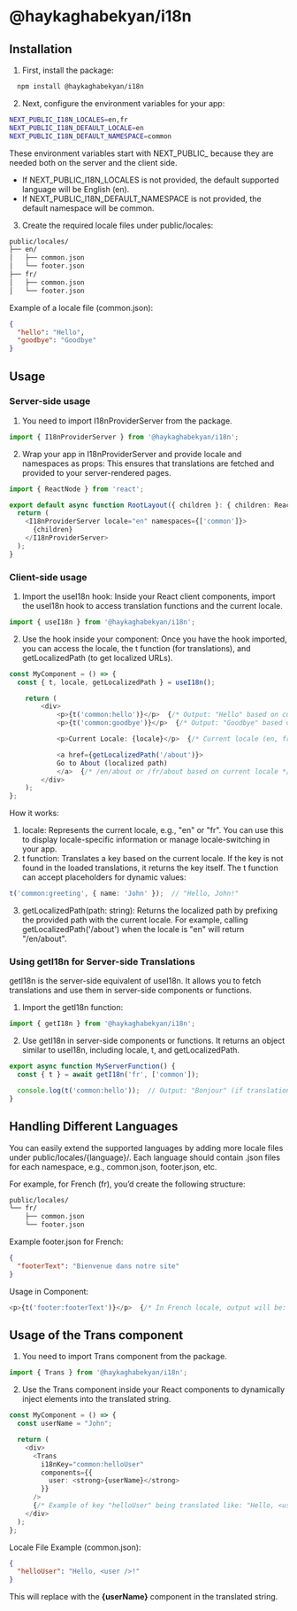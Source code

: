 # @haykaghabekyan/i18n

## **Installation**

1. First, install the package:

```bash
  npm install @haykaghabekyan/i18n
```

2.	Next, configure the environment variables for your app:

```bash
NEXT_PUBLIC_I18N_LOCALES=en,fr
NEXT_PUBLIC_I18N_DEFAULT_LOCALE=en
NEXT_PUBLIC_I18N_DEFAULT_NAMESPACE=common
```

These environment variables start with NEXT_PUBLIC_ because they are needed both on the server and the client side.
* If NEXT_PUBLIC_I18N_LOCALES is not provided, the default supported language will be English (en).
* If NEXT_PUBLIC_I18N_DEFAULT_NAMESPACE is not provided, the default namespace will be common.

3.	Create the required locale files under public/locales:

```bash
public/locales/
├── en/
│   ├── common.json
│   └── footer.json
├── fr/
│   ├── common.json
│   └── footer.json
```

Example of a locale file (common.json):

```json
{
  "hello": "Hello",
  "goodbye": "Goodbye"
}
```

## **Usage**

### **Server-side usage**

1. You need to import I18nProviderServer from the package.

```ts
import { I18nProviderServer } from '@haykaghabekyan/i18n';
```

2. Wrap your app in I18nProviderServer and provide locale and namespaces as props:
This ensures that translations are fetched and provided to your server-rendered pages.

```ts
import { ReactNode } from 'react';

export default async function RootLayout({ children }: { children: ReactNode }) {
  return (
    <I18nProviderServer locale="en" namespaces={['common']}>
      {children}
    </I18nProviderServer>
  );
}
```

###  **Client-side usage**

1.	Import the useI18n hook:
Inside your React client components, import the useI18n hook to access translation functions and the current locale.

```ts
import { useI18n } from '@haykaghabekyan/i18n';
```

2.	Use the hook inside your component:
Once you have the hook imported, you can access the locale, the t function (for translations), and getLocalizedPath (to get localized URLs).

```ts
const MyComponent = () => {
  const { t, locale, getLocalizedPath } = useI18n();

    return (
        <div>
            <p>{t('common:hello')}</p>  {/* Output: "Hello" based on current locale */}
            <p>{t('common:goodbye')}</p>  {/* Output: "Goodbye" based on current locale */}

            <p>Current Locale: {locale}</p>  {/* Current locale (en, fr, etc.) */}

            <a href={getLocalizedPath('/about')}>
            Go to About (localized path)
            </a>  {/* /en/about or /fr/about based on current locale */}
        </div>
    );
};
```

How it works:
1. locale: Represents the current locale, e.g., "en" or "fr". You can use this to display locale-specific information or manage locale-switching in your app.
2. t function: Translates a key based on the current locale. If the key is not found in the loaded translations, it returns the key itself. The t function can accept placeholders for dynamic values:

```ts
t('common:greeting', { name: 'John' });  // "Hello, John!"
```

3. getLocalizedPath(path: string): Returns the localized path by prefixing the provided path with the current locale. For example, calling getLocalizedPath('/about') when the locale is "en" will return "/en/about".

### **Using getI18n for Server-side Translations**

getI18n is the server-side equivalent of useI18n. It allows you to fetch translations and use them in server-side components or functions.

1. Import the getI18n function:

```ts
import { getI18n } from '@haykaghabekyan/i18n';
```

2. Use getI18n in server-side components or functions. It returns an object similar to useI18n, including locale, t, and getLocalizedPath.

```ts
export async function MyServerFunction() {
  const { t } = await getI18n('fr', ['common']);

  console.log(t('common:hello'));  // Output: "Bonjour" (if translation exists)
}
```

## **Handling Different Languages**

You can easily extend the supported languages by adding more locale files under public/locales/{language}/. Each language should contain .json files for each namespace, e.g., common.json, footer.json, etc.

For example, for French (fr), you’d create the following structure:

```bash
public/locales/
└── fr/
    ├── common.json
    └── footer.json
```

Example footer.json for French:
```json
{
  "footerText": "Bienvenue dans notre site"
}
```

Usage in Component:

```ts
<p>{t('footer:footerText')}</p>  {/* In French locale, output will be: "Bienvenue dans notre site" */}
```

## **Usage of the Trans component**
1.	You need to import Trans component from the package.

```ts
import { Trans } from '@haykaghabekyan/i18n';
```

2.	Use the Trans component inside your React components to dynamically inject elements into the translated string.

```ts
const MyComponent = () => {
  const userName = "John";

  return (
    <div>
      <Trans
        i18nKey="common:helloUser"
        components={{
          user: <strong>{userName}</strong>
        }}
      />
      {/* Example of key "helloUser" being translated like: "Hello, <user />" */}
    </div>
  );
};
```

Locale File Example (common.json):

```json
{
  "helloUser": "Hello, <user />!"
}
```

This will replace <user /> with the <strong>{userName}</strong> component in the translated string.

